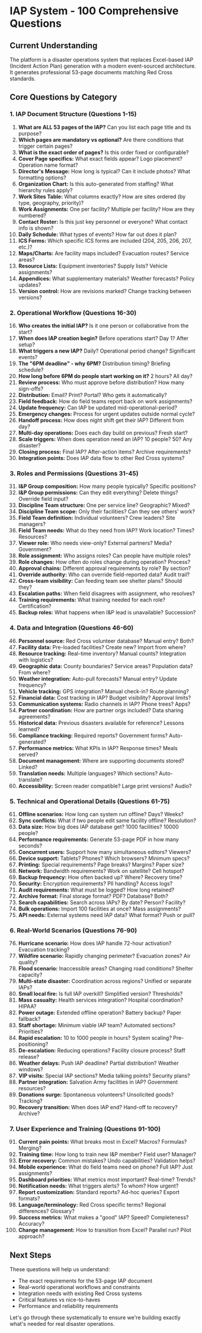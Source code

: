 # IAP System - 100 Comprehensive Questions

## Current Understanding
The platform is a disaster operations system that replaces Excel-based IAP (Incident Action Plan) generation with a modern event-sourced architecture. It generates professional 53-page documents matching Red Cross standards.

## Core Questions by Category

### 1. IAP Document Structure (Questions 1-15)

1. **What are ALL 53 pages of the IAP?** Can you list each page title and its purpose?
2. **Which pages are mandatory vs optional?** Are there conditions that trigger certain pages?
3. **What is the exact order of pages?** Is this order fixed or configurable?
4. **Cover Page specifics:** What exact fields appear? Logo placement? Operation name format?
5. **Director's Message:** How long is typical? Can it include photos? What formatting options?
6. **Organization Chart:** Is this auto-generated from staffing? What hierarchy rules apply?
7. **Work Sites Table:** What columns exactly? How are sites ordered (by type, geography, priority)?
8. **Work Assignments:** One per facility? Multiple per facility? How are they numbered?
9. **Contact Roster:** Is this just key personnel or everyone? What contact info is shown?
10. **Daily Schedule:** What types of events? How far out does it plan?
11. **ICS Forms:** Which specific ICS forms are included (204, 205, 206, 207, etc.)?
12. **Maps/Charts:** Are facility maps included? Evacuation routes? Service areas?
13. **Resource Lists:** Equipment inventories? Supply lists? Vehicle assignments?
14. **Appendices:** What supplementary materials? Weather forecasts? Policy updates?
15. **Version control:** How are revisions marked? Change tracking between versions?

### 2. Operational Workflow (Questions 16-30)

16. **Who creates the initial IAP?** Is it one person or collaborative from the start?
17. **When does IAP creation begin?** Before operations start? Day 1? After setup?
18. **What triggers a new IAP?** Daily? Operational period change? Significant events?
19. **The "6PM deadline" - why 6PM?** Distribution timing? Briefing schedule?
20. **How long before 6PM do people start working on it?** 2 hours? All day?
21. **Review process:** Who must approve before distribution? How many sign-offs?
22. **Distribution:** Email? Print? Portal? Who gets it automatically?
23. **Field feedback:** How do field teams report back on work assignments?
24. **Update frequency:** Can IAP be updated mid-operational-period?
25. **Emergency changes:** Process for urgent updates outside normal cycle?
26. **Handoff process:** How does night shift get their IAP? Different from day?
27. **Multi-day operations:** Does each day build on previous? Fresh start?
28. **Scale triggers:** When does operation need an IAP? 10 people? 50? Any disaster?
29. **Closing process:** Final IAP? After-action items? Archive requirements?
30. **Integration points:** Does IAP data flow to other Red Cross systems?

### 3. Roles and Permissions (Questions 31-45)

31. **I&P Group composition:** How many people typically? Specific positions?
32. **I&P Group permissions:** Can they edit everything? Delete things? Override field input?
33. **Discipline Team structure:** One per service line? Geographic? Mixed?
34. **Discipline Team scope:** Only their facilities? Can they see others' work?
35. **Field Team definition:** Individual volunteers? Crew leaders? Site managers?
36. **Field Team needs:** What do they need from IAP? Work location? Times? Resources?
37. **Viewer role:** Who needs view-only? External partners? Media? Government?
38. **Role assignment:** Who assigns roles? Can people have multiple roles?
39. **Role changes:** How often do roles change during operation? Process?
40. **Approval chains:** Different approval requirements by role? By section?
41. **Override authority:** Who can override field-reported data? Audit trail?
42. **Cross-team visibility:** Can feeding team see shelter plans? Should they?
43. **Escalation paths:** When field disagrees with assignment, who resolves?
44. **Training requirements:** What training needed for each role? Certification?
45. **Backup roles:** What happens when I&P lead is unavailable? Succession?

### 4. Data and Integration (Questions 46-60)

46. **Personnel source:** Red Cross volunteer database? Manual entry? Both?
47. **Facility data:** Pre-loaded facilities? Create new? Import from where?
48. **Resource tracking:** Real-time inventory? Manual counts? Integration with logistics?
49. **Geographic data:** County boundaries? Service areas? Population data? From where?
50. **Weather integration:** Auto-pull forecasts? Manual entry? Update frequency?
51. **Vehicle tracking:** GPS integration? Manual check-in? Route planning?
52. **Financial data:** Cost tracking in IAP? Budget visibility? Approval limits?
53. **Communication systems:** Radio channels in IAP? Phone trees? Apps?
54. **Partner coordination:** How are partner orgs included? Data sharing agreements?
55. **Historical data:** Previous disasters available for reference? Lessons learned?
56. **Compliance tracking:** Required reports? Government forms? Auto-generated?
57. **Performance metrics:** What KPIs in IAP? Response times? Meals served?
58. **Document management:** Where are supporting documents stored? Linked?
59. **Translation needs:** Multiple languages? Which sections? Auto-translate?
60. **Accessibility:** Screen reader compatible? Large print versions? Audio?

### 5. Technical and Operational Details (Questions 61-75)

61. **Offline scenarios:** How long can system run offline? Days? Weeks?
62. **Sync conflicts:** What if two people edit same facility offline? Resolution?
63. **Data size:** How big does IAP database get? 1000 facilities? 10000 people?
64. **Performance requirements:** Generate 53-page PDF in how many seconds?
65. **Concurrent users:** Support how many simultaneous editors? Viewers?
66. **Device support:** Tablets? Phones? Which browsers? Minimum specs?
67. **Printing:** Special requirements? Page breaks? Margins? Paper size?
68. **Network:** Bandwidth requirements? Work on satellite? Cell hotspot?
69. **Backup frequency:** How often backed up? Where? Recovery time?
70. **Security:** Encryption requirements? PII handling? Access logs?
71. **Audit requirements:** What must be logged? How long retained?
72. **Archive format:** Final storage format? PDF? Database? Both?
73. **Search capabilities:** Search across IAPs? By date? Person? Facility?
74. **Bulk operations:** Import 100 facilities at once? Mass assignments?
75. **API needs:** External systems need IAP data? What format? Push or pull?

### 6. Real-World Scenarios (Questions 76-90)

76. **Hurricane scenario:** How does IAP handle 72-hour activation? Evacuation tracking?
77. **Wildfire scenario:** Rapidly changing perimeter? Evacuation zones? Air quality?
78. **Flood scenario:** Inaccessible areas? Changing road conditions? Shelter capacity?
79. **Multi-state disaster:** Coordination across regions? Unified or separate IAPs?
80. **Small local fire:** Is full IAP overkill? Simplified version? Thresholds?
81. **Mass casualty:** Health services integration? Hospital coordination? HIPAA?
82. **Power outage:** Extended offline operation? Battery backup? Paper fallback?
83. **Staff shortage:** Minimum viable IAP team? Automated sections? Priorities?
84. **Rapid escalation:** 10 to 1000 people in hours? System scaling? Pre-positioning?
85. **De-escalation:** Reducing operations? Facility closure process? Staff release?
86. **Weather delays:** Push IAP deadline? Partial distribution? Weather windows?
87. **VIP visits:** Special IAP sections? Media talking points? Security plans?
88. **Partner integration:** Salvation Army facilities in IAP? Government resources?
89. **Donations surge:** Spontaneous volunteers? Unsolicited goods? Tracking?
90. **Recovery transition:** When does IAP end? Hand-off to recovery? Archive?

### 7. User Experience and Training (Questions 91-100)

91. **Current pain points:** What breaks most in Excel? Macros? Formulas? Merging?
92. **Training time:** How long to train new I&P member? Field user? Manager?
93. **Error recovery:** Common mistakes? Undo capabilities? Validation helps?
94. **Mobile experience:** What do field teams need on phone? Full IAP? Just assignments?
95. **Dashboard priorities:** What metrics most important? Real-time? Trends?
96. **Notification needs:** What triggers alerts? To whom? How urgent?
97. **Report customization:** Standard reports? Ad-hoc queries? Export formats?
98. **Language/terminology:** Red Cross specific terms? Regional differences? Glossary?
99. **Success metrics:** What makes a "good" IAP? Speed? Completeness? Accuracy?
100. **Change management:** How to transition from Excel? Parallel run? Pilot approach?

## Next Steps

These questions will help us understand:
- The exact requirements for the 53-page IAP document
- Real-world operational workflows and constraints  
- Integration needs with existing Red Cross systems
- Critical features vs nice-to-haves
- Performance and reliability requirements

Let's go through these systematically to ensure we're building exactly what's needed for real disaster operations.